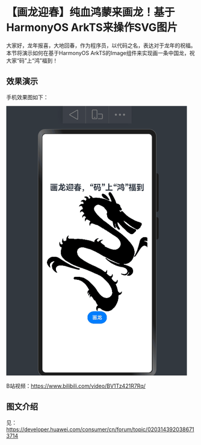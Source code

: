 # 【画龙迎春】纯血鸿蒙来画龙！基于HarmonyOS ArkTS来操作SVG图片



大家好，龙年报喜，大地回春，作为程序员，以代码之名，表达对于龙年的祝福。本节将演示如何在基于HarmonyOS ArkTS的Image组件来实现画一条中国龙，祝大家“码”上“鸿”福到！


## 效果演示

手机效果图如下：

![](screenshots/arktssvgchineseloong.gif)


B站视频：https://www.bilibili.com/video/BV1Tz421R7Rq/


## 图文介绍

见：https://developer.huawei.com/consumer/cn/forum/topic/0203143920386713714




